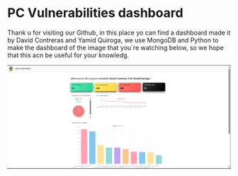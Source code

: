 # PC Vulnerabilities dashboard
Thank u for visiting our Github, in this place yo can find a dashboard made it by David Contreras and Yamid Quiroga, we use MongoDB and Python to make the dashboard of the image that you´re watching below, so we hope that this acn be useful for your knowledg.

![Screenshot of the dashboard](https://github.com/YFQG/VulnerabilitiesCVE/blob/main/dashboard.png)
